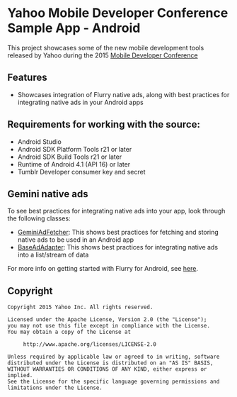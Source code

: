 # Yahoo Mobile Developer Conference Sample App - Android

This project showcases some of the new mobile development tools released by Yahoo during the 2015 
[Mobile Developer Conference](http://yahoomobiledevcon.tumblr.com/)

## Features

- Showcases integration of Flurry native ads, along with best practices for integrating native 
ads in your Android apps

## Requirements for working with the source:

- Android Studio
- Android SDK Platform Tools r21 or later
- Android SDK Build Tools r21 or later
- Runtime of Android 4.1 (API 16) or later
- Tumblr Developer consumer key and secret

## Gemini native ads
To see best practices for integrating native ads into your app, look through the following classes:

- [GeminiAdFetcher](yodel-sample/src/com/yahoo/mobile/client/android/yodel/GeminiAdFetcher.java): This
shows best practices for fetching and storing native ads to be used in an Android app
- [BaseAdAdapter](yodel-sample/src/com/yahoo/mobile/client/android/yodel/ui/widgets/adapters/BaseAdAdapter.java):
This shows best practices for integrating native ads into a list/stream of data

For more info on getting started with Flurry for Android, see
[here](https://developer.yahoo.com/flurry/docs/analytics/gettingstarted/android/).

## Copyright

    Copyright 2015 Yahoo Inc. All rights reserved.
    
    Licensed under the Apache License, Version 2.0 (the "License");
    you may not use this file except in compliance with the License.
    You may obtain a copy of the License at
    
         http://www.apache.org/licenses/LICENSE-2.0
    
    Unless required by applicable law or agreed to in writing, software
    distributed under the License is distributed on an "AS IS" BASIS,
    WITHOUT WARRANTIES OR CONDITIONS OF ANY KIND, either express or implied.
    See the License for the specific language governing permissions and
    limitations under the License.
